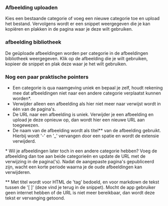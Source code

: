 
### Afbeelding uploaden

Kies een bestaande categorie of voeg een nieuwe categorie toe en upload het bestand. Vervolgens wordt er een snippet weergegeven die je kan kopiëren en plakken in de pagina waar je deze wilt gebruiken. 

### afbeelding bibliotheek

De geüploade afbeeldingen worden per categorie in de afbeeldingen bibliotheek weergegeven. Klik op de afbeelding die je wilt gebruiken, kopieer de snippet en plak deze waar je het wilt gebruiken.

### Nog een paar praktische pointers

- Een categorie is qua naamgeving uniek en bepaal je zelf, houdt rekening mee dat afbeeldingen niet naar een andere categorie verplaatst kunnen worden&ast;.
- Verwijder alleen een afbeelding als hier niet meer naar verwijst wordt in één van de pagina's.
- De URL naar een afbeelding is uniek. Verwijder je een afbeelding en upload je deze opnieuw op, dan wordt hier een nieuwe URL aan toegewezen.
- De naam van de afbeelding wordt als titel&ast;&ast; van de afbeelding gebruikt. Hierbij wordt '-' en '_' vervangen door een spatie en wordt de extensie verwijderd.

&ast; Wil je afbeeldingen later toch in een andere categorie hebben? 
Voeg de afbeelding dan toe aan beide categorieën en 
update de URL met de verwijzing in de pagina('s). 
Nadat de aangepaste pagina's gepubliceerd zijn, wacht een korte periode waarna je de oude afbeeldingen kan verwijderen.

&ast;&ast; Met titel wordt voor HTML de 'tag' bedoeld, en voor markdown de tekst tussen de '[ ]' (deze vind je terug in de snippet). Mocht de app gebruiker geen internet hebben of de URL is niet meer bereikbaar, dan wordt deze tekst er vervanging getoond.